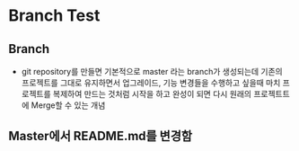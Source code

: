 # Branch Test

## Branch
* git repository를 만들면 기본적으로 master 라는 branch가
생성되는데
기존의 프로젝트를 그대로 유지하면서 업그레이드, 기능 변경들을 수행하고 싶을때
마치 프로젝트를 복제하여 만드는 것처럼 시작을 하고 
완성이 되면 다시 원래의 프로젝트트에 Merge할 수 있는 개념 


## Master에서 README.md를 변경함
